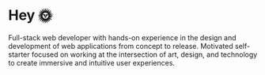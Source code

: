 # Hey 🌞

Full-stack web developer with hands-on experience in the design and development of web applications from concept to release. Motivated self-starter focused on working at the intersection of art, design, and technology to create immersive and intuitive user experiences.
